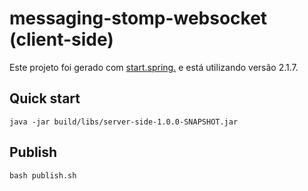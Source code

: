 # messaging-stomp-websocket (client-side)

Este projeto foi gerado com [start.spring.](https://start.spring.io/) e está utilizando versão 2.1.7.

## Quick start

```console
java -jar build/libs/server-side-1.0.0-SNAPSHOT.jar
```

## Publish

```console
bash publish.sh
```
